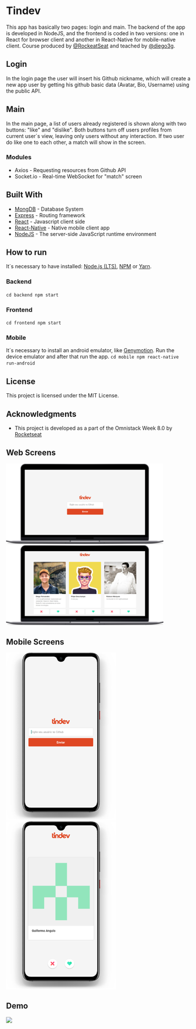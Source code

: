# Tindev
This app has basically two pages: login and main. The backend of the app is developed in NodeJS, and the frontend is coded in two versions: one in React for browser client and another in React-Native for mobile-native client. Course produced by [@RockeatSeat](https://github.com/Rocketseat) and teached by [@diego3g](https://github.com/diego3g).

## Login
In the login page the user will insert his Github nickname, which will create a new app user by getting his github basic data (Avatar, Bio, Username) using the public API.

## Main
In the main page, a list of users already registered is shown along with two buttons: "like" and "dislike". Both buttons turn off users profiles from current user´s view, leaving only users without any interaction.
If two user do like one to each other, a match will show in the screen.

### Modules
* Axios - Requesting resources from Github API
* Socket.io - Real-time WebSocket for "match" screen 


## Built With

* [MongDB](https://www.mongodb.com/) - Database System
* [Express](https://expressjs.com/en/guide/routing.html) - Routing framework
* [React](https://reactjs.org/) - Javascript client side
* [React-Native](http://www.reactnative.com/) - Native mobile client app
* [NodeJS](https://nodejs.org/en/) -  The server-side JavaScript runtime environment

## How to run
It´s necessary to have installed: [Node.js (LTS)](https://nodejs.org/en/), [NPM](https://www.npmjs.com/get-npm) or [Yarn](https://yarnpkg.com/lang/en/).

### Backend
``
cd backend
npm start
``
### Frontend
``
cd frontend
npm start
``
### Mobile
It´s necessary to install an android emulator, like [Genymotion](https://www.genymotion.com/). Run the device emulator and after that run the app.
``
cd mobile
npm react-native run-android
``

## License

This project is licensed under the MIT License.

## Acknowledgments

* This project is developed as a part of the Omnistack Week 8.0 by [Rocketseat](https://github.com/Rocketseat) 

## Web Screens
<img src="https://github.com/GuilleAngulo/tindev/blob/master/react-1.png" width="430"> <img src="https://github.com/GuilleAngulo/tindev/blob/master/react-2.png" width="430">

## Mobile Screens

<img src="https://github.com/GuilleAngulo/tindev/blob/master/app-1.png" width="300"> <img src="https://github.com/GuilleAngulo/tindev/blob/master/mobile-2.png" width="300">

## Demo
<img src="https://github.com/GuilleAngulo/tindev/blob/master/match.gif" width="800">
